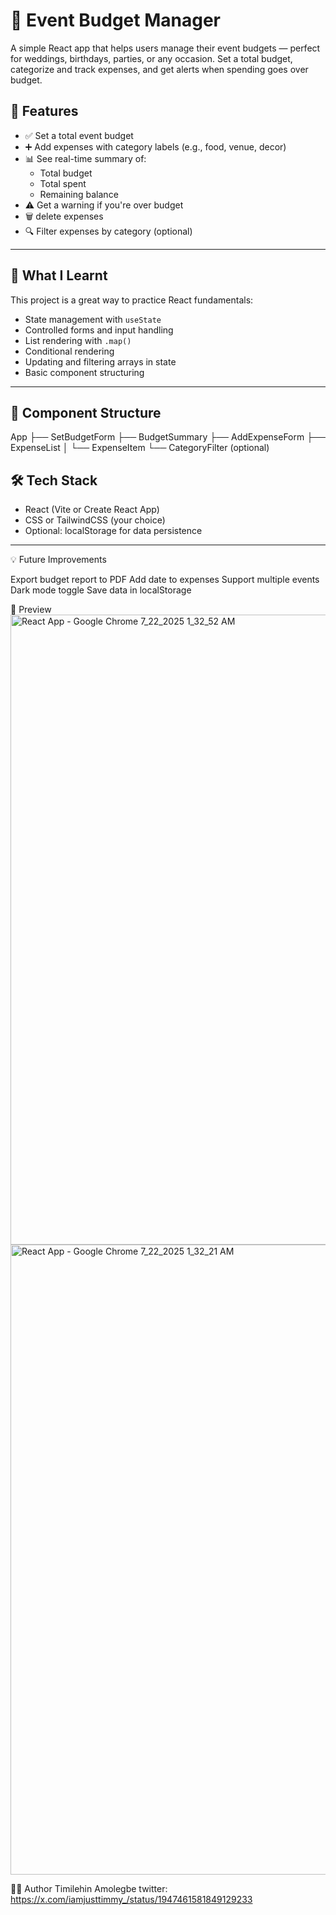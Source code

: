 # 🎉 Event Budget Manager

A simple React app that helps users manage their event budgets — perfect for weddings, birthdays, parties, or any occasion. Set a total budget, categorize and track expenses, and get alerts when spending goes over budget.

## 🚀 Features

- ✅ Set a total event budget
- ➕ Add expenses with category labels (e.g., food, venue, decor)
- 📊 See real-time summary of:
  - Total budget
  - Total spent
  - Remaining balance
- ⚠️ Get a warning if you're over budget
- 🗑️ delete expenses
- 🔍 Filter expenses by category (optional)

---

## 🧠 What I Learnt

This project is a great way to practice React fundamentals:

- State management with `useState`
- Controlled forms and input handling
- List rendering with `.map()`
- Conditional rendering
- Updating and filtering arrays in state
- Basic component structuring

---

## 🧩 Component Structure

App
├── SetBudgetForm
├── BudgetSummary
├── AddExpenseForm
├── ExpenseList
│ └── ExpenseItem
└── CategoryFilter (optional)

## 🛠️ Tech Stack

- React (Vite or Create React App)
- CSS or TailwindCSS (your choice)
- Optional: localStorage for data persistence

---

💡 Future Improvements

Export budget report to PDF
Add date to expenses
Support multiple events
Dark mode toggle
Save data in localStorage

📸 Preview
<img width="1920" height="1008" alt="React App - Google Chrome 7_22_2025 1_32_52 AM" src="https://github.com/user-attachments/assets/73f379e7-1ea6-4971-bee3-f823fc5328e2" />
<img width="1920" height="1008" alt="React App - Google Chrome 7_22_2025 1_32_21 AM" src="https://github.com/user-attachments/assets/62f93de7-8ad7-4016-aa96-4e9cbc11ee3b" />



🧑‍💻 Author
Timilehin Amolegbe
twitter: https://x.com/iamjusttimmy_/status/1947461581849129233
